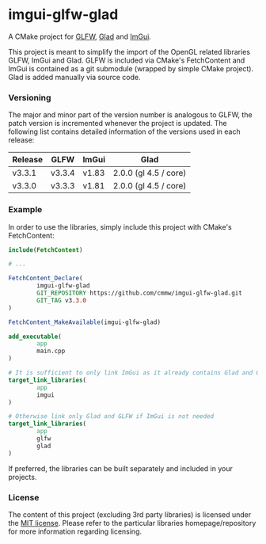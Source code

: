 # imgui-glfw-glad

A CMake project for [GLFW](https://github.com/glfw/glfw), [Glad](https://gen.glad.sh/) and [ImGui](https://github.com/ocornut/imgui).

This project is meant to simplify the import of the OpenGL related libraries GLFW, ImGui and Glad. GLFW is included via CMake's FetchContent and ImGui is contained as a git submodule (wrapped by simple CMake project). Glad is added manually via source code.

### Versioning

The major and minor part of the version number is analogous to GLFW, the patch version is incremented whenever the project is updated. The following list contains detailed information of the versions used in each release:

| Release   | GLFW      | ImGui     | Glad                  |
|   ---     |   ---     |   ---     |   ---                 |
| v3.3.1    | v3.3.4    | v1.83     | 2.0.0 (gl 4.5 / core) |
| v3.3.0    | v3.3.3    | v1.81     | 2.0.0 (gl 4.5 / core) |

### Example

In order to use the libraries, simply include this project with CMake's FetchContent:

```cmake
include(FetchContent)

# ...

FetchContent_Declare(
        imgui-glfw-glad
        GIT_REPOSITORY https://github.com/cmmw/imgui-glfw-glad.git
        GIT_TAG v3.3.0
)

FetchContent_MakeAvailable(imgui-glfw-glad)

add_executable(
        app
        main.cpp
)

# It is sufficient to only link ImGui as it already contains Glad and GLFW
target_link_libraries(
        app
        imgui
)

# Otherwise link only Glad and GLFW if ImGui is not needed
target_link_libraries(
        app
        glfw
        glad
)

```

If preferred, the libraries can be built separately and included in your projects.

### License

The content of this project (excluding 3rd party libraries) is licensed under the [MIT license](https://github.com/cmmw/imgui-glfw-glad/blob/master/LICENSE.md). Please refer to the particular libraries homepage/repository for more information regarding licensing.